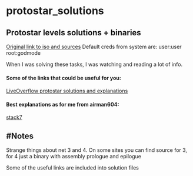# protostar_solutions
<h2>Protostar levels solutions + binaries</h2>

<a href="https://exploit-exercises.lains.space/protostar/">Original link to iso and sources</a>
Default creds from system are:
user:user
root:godmode

When I was solving these tasks, I was watching and reading a lot of info.

<h4>Some of the links that could be useful for you:</h4>

 <a href="https://old.liveoverflow.com/binary_hacking/protostar/">LiveOverflow protostar solutions and explanations</a> 

<h4>Best explanations as for me from airman604:</h4>

<a href="https://medium.com/@airman604/protostar-stack7-walkthrough-2aa2428be3e0">stack7</a> 

<h2>#Notes</h2>

Strange things about net 3 and 4. On some sites you can find source for 3, for 4 just a binary with assembly prologue and epilogue

Some of the useful links are included into solution files